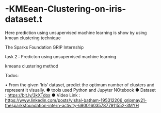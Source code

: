 # -KMEean-Clustering-on-iris-dataset.t
Here prediction using unsupervised machine learning is show by using kmean clustering technique 

The Sparks Foundation GRIP Internship 

task 2 : Predicton using unsupervised machine learning

kmeans clustering method


Todos:

• From the given ‘Iris’ dataset, predict the optimum number of clusters
and represent it visually.
● tools used Python and Jupyter NOtebook
● Dataset : https://bit.ly/3kXTdox
● Video Link : https://www.linkedin.com/posts/vishal-batham-195312206_gripmay21-thesparksfoundation-intern-activity-6800160357877911552-3MYH
